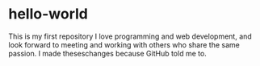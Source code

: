 # hello-world
This is my first repository
I love programming and web development, and look forward to meeting and working with others who share the same passion.
I made theseschanges because GitHub told me to.
